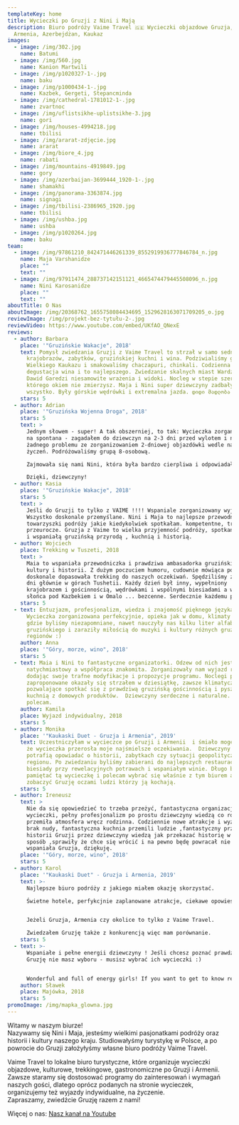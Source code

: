 ```yaml
---
templateKey: home
title: Wycieczki po Gruzji z Nini i Mają
description: Biuro podróży Vaime Travel 🇬🇪 Wycieczki objazdowe Gruzja,
  Armenia, Azerbejdżan, Kaukaz
images:
  - image: /img/302.jpg
    name: Batumi
  - image: /img/560.jpg
    name: Kanion Martwili
  - image: /img/p1020327-1-.jpg
    name: baku
  - image: /img/p1000434-1-.jpg
    name: Kazbek, Gergeti, Stepancminda
  - image: /img/cathedral-1781012-1-.jpg
    name: zvartnoc
  - image: /img/uflistsikhe-uplistsikhe-3.jpg
    name: gori
  - image: /img/houses-4994218.jpg
    name: tbilisi
  - image: /img/ararat-zdjęcie.jpg
    name: ararat
  - image: /img/biore_4.jpg
    name: rabati
  - image: /img/mountains-4919849.jpg
    name: gory
  - image: /img/azerbaijan-3699444_1920-1-.jpg
    name: shamakhi
  - image: /img/panorama-3363874.jpg
    name: signagi
  - image: /img/tbilisi-2386965_1920.jpg
    name: tbilisi
  - image: /img/ushba.jpg
    name: ushba
  - image: /img/p1020264.jpg
    name: baku
team:
  - image: /img/97861210_842471446261339_8552919936777846784_n.jpg
    name: Maja Varshanidze
    place: ""
    text: ""
  - image: /img/97911474_288737142151121_4665474479445508096_n.jpg
    name: Nini Karosanidze
    place: ""
    text: ""
aboutTitle: O Nas
aboutImage: /img/20368762_1655758084434695_1529628163071709205_o.jpg
reviewImage: /img/projekt-bez-tytułu-2-.jpg
reviewVideo: https://www.youtube.com/embed/UKfAO_QNexE
reviews:
  - author: Barbara
    place: '"Gruzińskie Wakacje", 2018'
    text: Pomysł zwiedzania Gruzji z Vaime Travel to strzał w samo sedno gruzińskich
      krajobrazów, zabytków, gruzińskiej kuchni i wina. Podziwialiśmy gory
      Wielkiego Kaukazu i smakowaliśmy chaczapuri, chinkali. Codzienna
      degustacja wina i to najlepszego. Zwiedzanie skalnych miast Wardzia i
      Dawid Garedzi niesamowite wrażenia i widoki. Nocleg w stepie szerokim,
      którego okiem nie zmierzysz. Maja i Nini super dziewczyny zadbały o
      wszystko. Były górskie wędrówki i extremalna jazda. დიდი მადლობა!
    stars: 5
  - author: Adrian
    place: '"Gruzińska Wojenna Droga", 2018'
    stars: 5
    text: >
      Jednym słowem - super! A tak obszerniej, to tak: Wycieczka zorganizowana
      na spontana - zagadałem do dziewczyn na 2-3 dni przed wylotem i nie było
      żadnego problemu ze zorganizowaniem 2-dniowej objazdówki wedle naszych
      życzeń. Podróżowaliśmy grupą 8-osobową.

      Zajmowała się nami Nini, która była bardzo cierpliwa i odpowiadała na wszystkie pytania. Szkoda, że to tylko 2 dni :( Ale... niezapomniana przygoda :)

      Dzięki, dziewczyny!
  - author: Kasia
    place: '"Gruzińskie Wakacje", 2018'
    stars: 5
    text: >
      Jeśli do Gruzji to tylko z VAIME !!!! Wspaniale zorganizowany wyjazd.
      Wszystko doskonale przemyślane. Nini i Maja to najlepsze przewodniczki i
      towarzyszki podróży jakie kiedykolwiek spotkałam. kompetentne, troskliwe i
      przeurocze. Gruzja z Vaime to wielka przyjemność podróży, spotkań z ludźmi
      i wspaniałą gruzińską przyrodą , kuchnią i historią.
  - author: Wojciech
    place: Trekking w Tuszeti, 2018
    text: >
      Maia to wspaniała przewodniczka i prawdziwa ambasadorka gruzińskiej
      kultury i historii. Z dużym poczuciem humoru, cudownie mówiąca po polsku i
      doskonale dopasowała trekking do naszych oczekiwań. Spędziliśmy z grupą 11
      dni głównie w górach Tushetii. Każdy dzień był inny, wypełniony
      krajobrazem i gościnnością, wędrówkami i wspólnymi biesiadami a wschody
      słońca pod Kazbekiem i w Omalo ... bezcenne. Serdecznie każdemu polecam
    stars: 5
  - text: Entuzjazm, profesjonalizm, wiedza i znajomość pięknego języka polskiego :)
      Wycieczka zorganizowana perfekcyjnie, opieka jak w domu, klimaty miejsc
      gdzie byliśmy niezapomniane, nawet nauczyły nas kilku liter alfabetu
      gruzińskiego i zaraziły miłością do muzyki i kultury różnych gruzińskich
      regionów :)
    author: Anna
    place: '"Góry, morze, wino", 2018'
    stars: 5
  - text: Maia i Nini to fantastyczne organizatorki. Odzew od nich jest
      natychmiastowy a współpraca znakomita. Zorganizowały nam wyjazd rodzinny,
      dodając swoje trafne modyfikacje i propozycje programu. Noclegi przez nie
      zaproponowane okazały się strzałem w dziesiątkę, zawsze klimatyczne,
      pozwalające spotkać się z prawdziwą gruzińską gościnnością i pyszną
      kuchnią z domowych produktów.  Dziewczyny serdeczne i naturalne. Gorąco
      polecam.
    author: Kamila
    place: Wyjazd indywidualny, 2018
    stars: 5
  - author: Monika
    place: '"Kaukaski Duet - Gruzja i Armenia", 2019'
    text: Uczestniczyłam w wycieczce po Gruzji i Armenii  i śmiało mogę powiedzieć,
      że wycieczka przerosła moje najśmielsze oczekiwania.  Dziewczyny z pasją
      potrafią opowiadać o historii, zabytkach czy sytuacji geopolitycznej
      regionu. Po zwiedzaniu byliśmy zabierani do najlepszych restauracji na
      biesiady przy rewelacyjnych potrawach i wspaniałym winie. Długo będę
      pamiętać tą wycieczkę i polecam wybrać się właśnie z tym biurem aby
      zobaczyć Gruzję oczami ludzi którzy ją kochają.
    stars: 5
  - author: Ireneusz
    text: >
      Nie da się opowiedzieć to trzeba przeżyć, fantastyczna organizacja
      wycieczki, pełny profesjonalizm po prostu dziewczyny wiedzą co robią,
      przemiła atmosfera wręcz rodzinna. Codziennie nowe atrakcje i wyzwania
      brak nudy, fantastyczna kuchnia przemili ludzie ,fantastyczny przekaz o
      historii Gruzji przez dziewczyny wiedzą jak przekazać historię w ciekawy
      sposób ,sprawiły że chce się wrócić i na pewno będę powracał nie jeden raz
      wspaniała Gruzja, dziękuję.
    place: '"Góry, morze, wino", 2018'
    stars: 5
  - author: Karol
    place: '"Kaukaski Duet" - Gruzja i Armenia, 2019'
    text: >-
      Najlepsze biuro podróży z jakiego miałem okazję skorzystać.

      Świetne hotele, perfykcjnie zaplanowane atrakcje, ciekawe opowieści o Gruzji i kaukazie, fantastyczne kolacje a po nich wieczorne dyskusje przy lampce wina.


      Jeżeli Gruzja, Armenia czy okolice to tylko z Vaime Travel. 

      Zwiedzałem Gruzję także z konkurencją więc mam porównanie.
    stars: 5
  - text: >-
      Wspaniałe i pełne energii dziewczyny ! Jeśli chcesz poznać prawdziwą
      Gruzję nie masz wyboru - musisz wybrać ich wycieczki :)


      Wonderful and full of energy girls! If you want to get to know real Georgia, you have no choice but to choose their trips 
    author: Sławek
    place: Majówka, 2018
    stars: 5
promoImage: /img/mapka_glowna.jpg
---
```

Witamy w naszym biurze!  \
Nazywamy się Nini i Maja, jesteśmy wielkimi pasjonatkami podróży oraz historii i kultury naszego kraju. Studiowałyśmy turystykę w Polsce, a po powrocie do Gruzji założyłyśmy własne biuro podróży Vaime Travel.  

Vaime Travel to lokalne biuro turystyczne, które organizuje wycieczki objazdowe, kulturowe, trekkingowe, gastronomiczne po Gruzji i Armenii. Zawsze staramy się dostosować programy do zainteresowań i wymagań naszych gości, dlatego oprócz podanych na stronie wycieczek, organizujemy też wyjazdy indywidualne, na życzenie. \
Zapraszamy, zwiedźcie Gruzję razem z nami!

Więcej o nas: [Nasz kanał na Youtube](https://www.youtube.com/channel/UCnYblaR424qXMVwkZzbJLkg?view_as=subscriber)